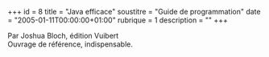 +++
id = 8
title = "Java efficace"
soustitre = "Guide de programmation"
date = "2005-01-11T00:00:00+01:00"
rubrique = 1
description = ""
+++

<div class="chapo">Par Joshua Bloch, édition Vuibert</div>
Ouvrage de référence, indispensable.